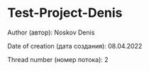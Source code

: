 # Test-Project-Denis

Author (автор): Noskov Denis 

Date of creation (дата создания): 08.04.2022

Thread number (номер потока): 2
